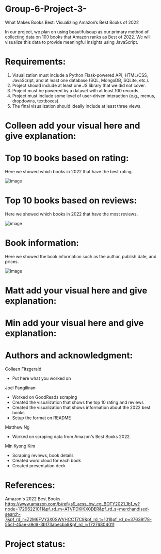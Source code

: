 # Group-6-Project-3-
What Makes Books Best: Visualizing Amazon’s Best Books of 2022

In our project, we plan on using beautifulsoup as our primary method of collecting data on 100 books that Amazon ranks as Best of 2022. We will visualize this data to provide meaningful insights using JavaScript.

# Requirements:
1. Visualization must include a Python Flask-powered API, HTML/CSS, JavaScript, and at least one database (SQL, MongoDB, SQLite, etc.).
2. Project should include at least one JS library that we did not cover.
3. Project must be powered by a dataset with at least 100 records.
4. Project must include some level of user-driven interaction (e.g., menus, dropdowns, textboxes).
5. The final visualization should ideally include at least three views.

# Colleen add your visual here and give explanation:



# Top 10 books based on rating:
Here we showed which books in 2022 that have the best rating.

![image](https://user-images.githubusercontent.com/86619869/229671009-3704e8c1-6056-4b18-b9a0-707cddca97aa.png)


# Top 10 books based on reviews:
Here we showed which books in 2022 that have the most reviews.

![image](https://user-images.githubusercontent.com/86619869/229671078-877f69d5-724b-47a3-b20c-a79d2dbfbe74.png)


# Book information:
Here we showed the book information such as the author, publish date, and prices.

![image](https://user-images.githubusercontent.com/86619869/229671159-77e6562b-f455-4ce2-a8cb-f509881ae0e9.png)



# Matt add your visual here and give explanation:



# Min add your visual here and give explanation:


# Authors and acknowledgment:

Colleen Fitzgerald
* Put here what you worked on

Joel Pangilinan
* Worked on GoodReads scraping
* Created the visualization that shows the top 10 rating and reviews
* Created the visualization that shows information about the 2022 best books
* Setup the format on README

Matthew Ng
* Worked on scraping data from Amazon's Best Books 2022.

Min Kyong Kim
* Scraping reviews, book details
* Created word cloud for each book
* Created presentation deck

# References:
Amazon's 2022 Best Books - https://www.amazon.com/b/ref=s9_acss_bw_cg_BOTY2021_1b1_w?node=17296221011&pf_rd_m=ATVPDKIKX0DER&pf_rd_s=merchandised-search-7&pf_rd_r=Z2M6FVY3X0SWVHCCT7C9&pf_rd_t=101&pf_rd_p=37639f78-55c1-45ae-a9d9-3b173abecba9&pf_rd_i=17276804011


# Project status:



